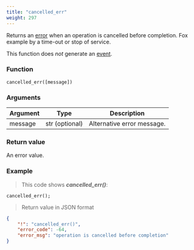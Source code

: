 ```yaml
---
title: "cancelled_err"
weight: 297
---
```


Returns an [error](../../data-types/error) when an operation is cancelled before completion. Fox example by a time-out or stop of service.

This function does *not* generate an [event](../../overview/events).

### Function

`cancelled_err([message])`

### Arguments

Argument | Type | Description
-------- | ---- | -----------
message | str (optional) | Alternative error message.

### Return value

An error value.

### Example

> This code shows ***cancelled_err()***:

```thingsdb,json_response
cancelled_err();
```

> Return value in JSON format

```json
{
    "!": "cancelled_err()",
    "error_code": -64,
    "error_msg": "operation is cancelled before completion"
}
```
